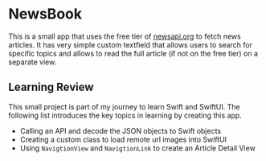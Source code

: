 # NewsBook

This is a small app that uses the free tier of [newsapi.org](https://newsapi.org/) to fetch news articles. It has very simple custom textfield that allows users to search for specific topics and allows to read the full article (if not on the free tier) on a separate view.

## Learning Review
This small project is part of my journey to learn Swift and SwiftUI. The following list introduces the key topics in learning by creating this app.

- Calling an API and decode the JSON objects to Swift objects
- Creating a custom class to load remote url images into SwiftUI
- Using `NavigtionView` and `NavigtionLink` to create an Article Detail View
